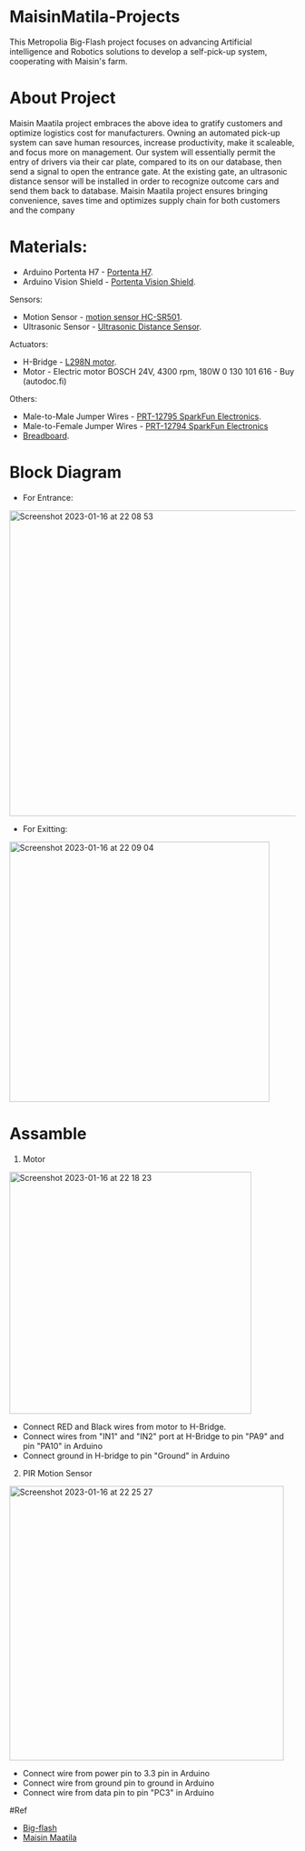 # MaisinMatila-Projects
This Metropolia Big-Flash project focuses on advancing Artificial intelligence and Robotics solutions to develop a self-pick-up system, cooperating with Maisin's farm.


# About Project

Maisin Maatila project embraces the above idea to gratify customers and optimize logistics cost for manufacturers. Owning an automated pick-up system can save human resources, increase productivity, make it scaleable, and focus more on management. Our system will essentially permit the entry of drivers via their car plate, compared to its on our database, then send a signal to open the entrance gate. At the existing gate, an ultrasonic distance sensor will be installed in order to recognize outcome cars and send them back to database. Maisin Maatila project ensures bringing convenience, saves time and optimizes supply chain for both customers and the company

# Materials:
* Arduino Portenta H7 - [Portenta H7](https://store.arduino.cc/products/portenta-h7).
* Arduino Vision Shield - [Portenta Vision Shield](https://store-usa.arduino.cc/products/arduino-portenta-vision-shield-ethernet).

Sensors:

* Motion Sensor - [motion sensor HC-SR501](https://ihmevekotin.fi/liikeanturit/246-saeaedettaevae-pir-liiketunnistin-hc-sr501.html).
* Ultrasonic Sensor - [Ultrasonic Distance Sensor](https://www.seeedstudio.com/Grove-Ultrasonic-Distance-Sensor.html).

Actuators:

* H-Bridge - [L298N motor](https://kauppa.sintosen.com/product/605/?gclid=Cj0KCQiAiJSeBhCCARIsAHnAzT-uEALPWoaZPsBYVHWpek2E_FxKFkydzNwFWuVzvWdhOdi_tegsGuwaAlzvEALw_wcB).
* Motor - Electric motor BOSCH 24V, 4300 rpm, 180W 0 130 101 616 - Buy (autodoc.fi)

Others:

* Male-to-Male Jumper Wires - [PRT-12795 SparkFun Electronics](https://www.digikey.fi/fi/products/detail/sparkfun-electronics/PRT-12795/5993860?utm_adgroup=General&utm_source=google&utm_medium=cpc&utm_campaign=PMax%20Shopping_Product_Zombie%20SKU&utm_term=&productid=5993860&gclid=Cj0KCQiAiJSeBhCCARIsAHnAzT_6z0XPvhYTjwCleS3g0Xh_Usa0uzIe1Q2axPjhIuTaXoJU2m1RkqsaArCFEALw_wcB).
* Male-to-Female Jumper Wires - [PRT-12794 SparkFun Electronics](https://www.digikey.fi/fi/products/detail/sparkfun-electronics/PRT-12794/5993859?utm_adgroup=General&utm_source=google&utm_medium=cpc&utm_campaign=PMax%20Shopping_Product_Zombie%20SKU&utm_term=&productid=5993859&gclid=Cj0KCQiAiJSeBhCCARIsAHnAzT-0lPbE2fahL0PdxRHLco8nMrJ4OxuJUvqXU_1ZLl8K7T1X7pWP8lcaAlYPEALw_wcB)
* [Breadboard]( https://www.amazon.com/EL-CP-003-Breadboard-Solderless-Distribution-Connecting/dp/B01EV6LJ7G/ref=as_li_ss_tl?dchild=1&keywords=breadboard&qid=1593801975&sr=8-1-spons&psc=1&spLa=ZW5jcnlwdGVkUXVhbGlmaWVyPUEySVJZNFYxM0hRTzEzJmVuY3J5cHRlZElkPUEwODY3OTUzM1M1M0xWR05PVzlNRiZlbmNyeXB0ZWRBZElkPUEwNTI0ODkxMTVLQVI1Vk9QVEE5OCZ3aWRnZXROYW1lPXNwX2F0ZiZhY3Rpb249Y2xpY2tSZWRpcmVjdCZkb05vdExvZ0NsaWNrPXRydWU=&linkCode=sl1&tag=craftcarol-20&linkId=cdf60918bce68814b555d1ee9480beb3&language=en_US).

# Block Diagram
* For Entrance: 

<img width="538" alt="Screenshot 2023-01-16 at 22 08 53" src="https://user-images.githubusercontent.com/83159640/212758986-bead5dd3-9e09-412c-b06b-0c7ea11dae38.png">

* For Exitting:
<img width="458" alt="Screenshot 2023-01-16 at 22 09 04" src="https://user-images.githubusercontent.com/83159640/212759115-99164da4-e7e7-4768-ad5a-c364e5a605ea.png">


# Assamble
1. Motor

<img width="426" alt="Screenshot 2023-01-16 at 22 18 23" src="https://user-images.githubusercontent.com/83159640/212759514-d703976a-7c25-4ec1-82ce-694f803c2548.png">

* Connect RED and Black wires from motor to H-Bridge.
* Connect wires from "IN1" and "IN2" port at H-Bridge to pin "PA9" and pin "PA10" in Arduino
* Connect ground in H-bridge to pin "Ground" in Arduino

2. PIR Motion Sensor

<img width="483" alt="Screenshot 2023-01-16 at 22 25 27" src="https://user-images.githubusercontent.com/83159640/212760434-a53843c0-ad4b-406d-8ac6-1c61873836cc.png">

* Connect wire from power pin to 3.3 pin in Arduino
* Connect wire from ground pin to ground in Arduino
* Connect wire from data pin to pin "PC3" in Arduino

#Ref
* [Big-flash](https://bigflash.metropolia.fi/)
* [Maisin Maatila](https://www.mattilafarm.com/fi)




